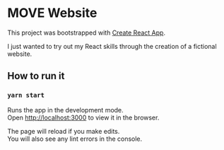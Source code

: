 # MOVE Website

This project was bootstrapped with [Create React App](https://github.com/facebook/create-react-app).

I just wanted to try out my React skills through the creation of a fictional website.

## How to run it

### `yarn start`

Runs the app in the development mode.\
Open [http://localhost:3000](http://localhost:3000) to view it in the browser.

The page will reload if you make edits.\
You will also see any lint errors in the console.
